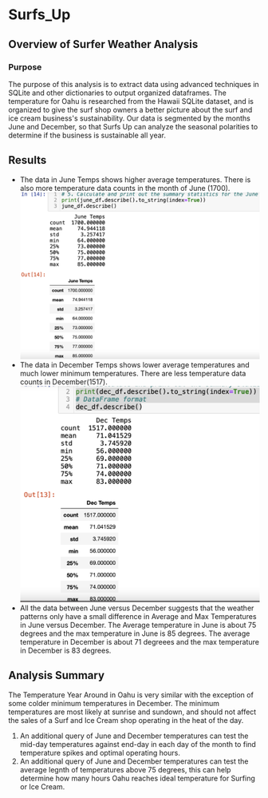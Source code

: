 # Surfs_Up

## Overview of Surfer Weather Analysis
### Purpose
The purpose of this analysis is to extract data using advanced techniques in SQLite and other dictionaries to output organized dataframes.  The temperature for Oahu is researched from the Hawaii SQLite dataset, and is organized to give the surf shop owners a better picture about the surf and ice cream business's sustainability. Our data is segmented by the months June and December, so that Surfs Up can analyze the seasonal polarities to determine if the business is sustainable all year. 

## Results
- The data in June Temps shows higher average temperatures. There is also more temperature data counts in the month of June (1700).
![June Temps Data](https://github.com/MoKmo176/Surfs_Up/blob/5c941b246858edd52d4fc0a35cab3329de34de57/README%20Files/June%20Temps.png)
- The data in December Temps shows lower average temperatures and much lower minimum temperatures. There are less temperature data counts in December(1517).
![December Temps Data](https://github.com/MoKmo176/Surfs_Up/blob/5c941b246858edd52d4fc0a35cab3329de34de57/README%20Files/Dec%20Temps.png)
- All the data between June versus December suggests that the weather patterns only have a small difference in Average and Max Temperatures in June versus December. The Average temperature in June is about 75 degrees and the max temperature in June is 85 degrees. The average temperature in December is about 71 degreees and the max temperature in December is 83 degrees.

## Analysis Summary
The Temperature Year Around in Oahu is very similar with the exception of some colder minimum temperatures in December. The minimum temperatures are most likely at sunrise and sundown, and should not affect the sales of a Surf and Ice Cream shop operating in the heat of the day. 
1. An additional query of June and December temperatures can test the mid-day temperatures against end-day in each day of the month to find temperature spikes and optimal operating hours. 
2. An additional query of June and December temperatures can test the average legnth of temperatures above 75 degrees, this can help determine how many hours Oahu reaches ideal temperature for Surfing or Ice Cream. 

